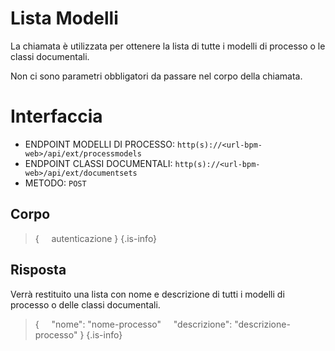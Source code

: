 # Lista Modelli
La chiamata è utilizzata per ottenere la lista di tutte i modelli di processo o le classi documentali.

Non ci sono parametri obbligatori da passare nel corpo della chiamata.

# Interfaccia
- ENDPOINT MODELLI DI PROCESSO: `http(s)://<url-bpm-web>/api/ext/processmodels`
- ENDPOINT CLASSI DOCUMENTALI: `http(s)://<url-bpm-web>/api/ext/documentsets`
- METODO:	`POST`

## Corpo
> {
> &nbsp;&nbsp;&nbsp; autenticazione
> }
{.is-info}

## Risposta
Verrà restituito una lista con nome e descrizione di tutti i modelli di processo o delle classi documentali.

> {
> &nbsp;&nbsp;&nbsp; "nome": "nome-processo"
> &nbsp;&nbsp;&nbsp; "descrizione": "descrizione-processo"
> }
{.is-info}
